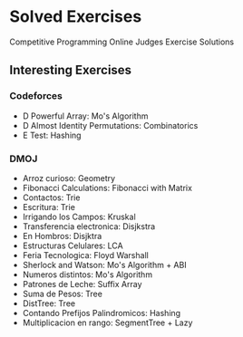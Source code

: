 # Solved Exercises
Competitive Programming Online Judges Exercise Solutions


## Interesting Exercises

### Codeforces

- D Powerful Array: Mo's Algorithm
- D Almost Identity Permutations: Combinatorics
- E Test: Hashing

### DMOJ

- Arroz curioso: Geometry
- Fibonacci Calculations: Fibonacci with Matrix
- Contactos: Trie
- Escritura: Trie
- Irrigando los Campos: Kruskal
- Transferencia electronica: Disjkstra
- En Hombros: Disjktra
- Estructuras Celulares: LCA
- Feria Tecnologica: Floyd Warshall
- Sherlock and Watson: Mo's Algorithm + ABI
- Numeros distintos: Mo's Algorithm
- Patrones de Leche: Suffix Array
- Suma de Pesos: Tree
- DistTree: Tree
- Contando Prefijos Palindromicos: Hashing
- Multiplicacion en rango: SegmentTree + Lazy
